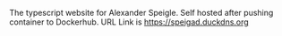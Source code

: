 The typescript website for Alexander Speigle. 
Self hosted after pushing container to Dockerhub. 
URL Link is https://speigad.duckdns.org
